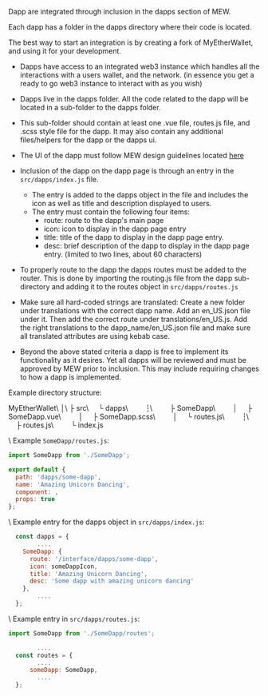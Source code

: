 Dapp are integrated through inclusion in the dapps section of MEW.

Each dapp has a folder in the dapps directory where their code is located.

The best way to start an integration is by creating a fork of MyEtherWallet, and using it for your development.

* Dapps have access to an integrated web3 instance which handles all the interactions with a users wallet, and the network. (in essence you get a ready to go web3 instance to interact with as you wish)

* Dapps live in the dapps folder.  All the code related to the dapp will be located in a sub-folder to the dapps folder.

* This sub-folder should contain at least one .vue file, routes.js file, and .scss style file for the dapp.  It may also contain any additional files/helpers for the dapp or the dapps ui.

* The UI of the dapp must follow MEW design guidelines located [here](https://github.com/MyEtherWallet/MyEtherWallet-V5-Design-Resources/tree/master/style%20guideline)

* Inclusion of the dapp on the dapp page is through an entry in the `src/dapps/index.js` file.
  * The entry is added to the dapps object in the file and includes the icon as well as title and description displayed to users.
  * The entry must contain the following four items:
    * route: route to the dapp's main page
    * icon: icon to display in the dapp page entry
    * title: title of the dapp to display in the dapp page entry.
    * desc: brief description of the dapp to display in the dapp page entry. (limited to two lines, about 60 characters)

* To properly route to the dapp the dapps routes must be added to the router.  This is done by importing the routing.js file from the dapp sub-directory and adding it to the routes object in `src/dapps/routes.js`

* Make sure all hard-coded strings are translated: Create a new folder under translations with the correct dapp name. Add an en_US.json file under it. Then add the correct route under translations/en_US.js. Add the right translations to the dapp_name/en_US.json file and make sure all translated attributes are using kebab case.

* Beyond the above stated criteria a dapp is free to implement its functionality as it desires.  Yet all dapps will be reviewed and must be approved by MEW prior to inclusion.  This may include requiring changes to how a dapp is implemented.

Example directory structure:

MyEtherWallet\\
│\\
├ src\\
    └ dapps\\
        ┆\\
        ├ SomeDapp\\
        │     ├ SomeDapp.vue\\
        │     ├ SomeDapp.scss\\
        │     └ routes.js\\
        ┆\\
        ├ routes.js\\
        └ index.js

\\
Example  `SomeDapp/routes.js`:

```javascript
import SomeDapp from './SomeDapp';

export default {
  path: 'dapps/some-dapp',
  name: 'Amazing Unicorn Dancing',
  component: ,
  props: true
};
```

\\
Example entry for the dapps object in `src/dapps/index.js`:

```javascript
  const dapps = {
        ....
    SomeDapp: {
      route: '/interface/dapps/some-dapp',
      icon: someDappIcon,
      title: 'Amazing Unicorn Dancing',
      desc: 'Some dapp with amazing unicorn dancing'
    },
        ....
  };
```

\\
Example entry in `src/dapps/routes.js`:

```javascript
import SomeDapp from './SomeDapp/routes';

        ....
  const routes = {
        ....
      someDapp: SomeDapp,
        ....
  };
```

